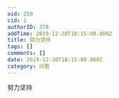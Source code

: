 ```yaml
---
aid: 250
cid: 1
authorID: 378
addTime: 2019-12-28T18:15:00.000Z
title: 努力坚持
tags: []
comments: []
date: 2019-12-28T18:15:00.000Z
category: 问答
---
```


努力坚持

